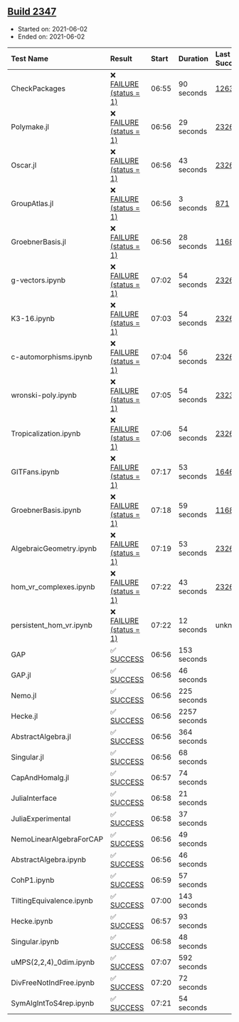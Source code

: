 ## [Build 2347](https://oscarci.mathematik.uni-kl.de/job/oscar-stable/2347/)

* Started on: 2021-06-02
* Ended on: 2021-06-02

| Test Name    | Result | Start | Duration | Last Success | First Failure |
|:-------------|:-------|:------|:---------|:-------------|:--------------|
| CheckPackages | ❌ [FAILURE (status = 1)](https://oscarci.mathematik.uni-kl.de/job/oscar-stable/2347/artifact/logs/build-2347/CheckPackages.log) | 06:55 | 90 seconds | [1263](https://oscarci.mathematik.uni-kl.de/job/oscar-stable/1263/) | [1264](https://oscarci.mathematik.uni-kl.de/job/oscar-stable/1264/) |
| Polymake.jl | ❌ [FAILURE (status = 1)](https://oscarci.mathematik.uni-kl.de/job/oscar-stable/2347/artifact/logs/build-2347/Polymake.jl.log) | 06:56 | 29 seconds | [2326](https://oscarci.mathematik.uni-kl.de/job/oscar-stable/2326/) | [2327](https://oscarci.mathematik.uni-kl.de/job/oscar-stable/2327/) |
| Oscar.jl | ❌ [FAILURE (status = 1)](https://oscarci.mathematik.uni-kl.de/job/oscar-stable/2347/artifact/logs/build-2347/Oscar.jl.log) | 06:56 | 43 seconds | [2326](https://oscarci.mathematik.uni-kl.de/job/oscar-stable/2326/) | [2327](https://oscarci.mathematik.uni-kl.de/job/oscar-stable/2327/) |
| GroupAtlas.jl | ❌ [FAILURE (status = 1)](https://oscarci.mathematik.uni-kl.de/job/oscar-stable/2347/artifact/logs/build-2347/GroupAtlas.jl.log) | 06:56 | 3 seconds | [871](https://oscarci.mathematik.uni-kl.de/job/oscar-stable/871/) | [872](https://oscarci.mathematik.uni-kl.de/job/oscar-stable/872/) |
| GroebnerBasis.jl | ❌ [FAILURE (status = 1)](https://oscarci.mathematik.uni-kl.de/job/oscar-stable/2347/artifact/logs/build-2347/GroebnerBasis.jl.log) | 06:56 | 28 seconds | [1168](https://oscarci.mathematik.uni-kl.de/job/oscar-stable/1168/) | [1169](https://oscarci.mathematik.uni-kl.de/job/oscar-stable/1169/) |
| g-vectors.ipynb | ❌ [FAILURE (status = 1)](https://oscarci.mathematik.uni-kl.de/job/oscar-stable/2347/artifact/logs/build-2347/g-vectors.ipynb.log) | 07:02 | 54 seconds | [2326](https://oscarci.mathematik.uni-kl.de/job/oscar-stable/2326/) | [2327](https://oscarci.mathematik.uni-kl.de/job/oscar-stable/2327/) |
| K3-16.ipynb | ❌ [FAILURE (status = 1)](https://oscarci.mathematik.uni-kl.de/job/oscar-stable/2347/artifact/logs/build-2347/K3-16.ipynb.log) | 07:03 | 54 seconds | [2326](https://oscarci.mathematik.uni-kl.de/job/oscar-stable/2326/) | [2327](https://oscarci.mathematik.uni-kl.de/job/oscar-stable/2327/) |
| c-automorphisms.ipynb | ❌ [FAILURE (status = 1)](https://oscarci.mathematik.uni-kl.de/job/oscar-stable/2347/artifact/logs/build-2347/c-automorphisms.ipynb.log) | 07:04 | 56 seconds | [2326](https://oscarci.mathematik.uni-kl.de/job/oscar-stable/2326/) | [2327](https://oscarci.mathematik.uni-kl.de/job/oscar-stable/2327/) |
| wronski-poly.ipynb | ❌ [FAILURE (status = 1)](https://oscarci.mathematik.uni-kl.de/job/oscar-stable/2347/artifact/logs/build-2347/wronski-poly.ipynb.log) | 07:05 | 54 seconds | [2323](https://oscarci.mathematik.uni-kl.de/job/oscar-stable/2323/) | [2324](https://oscarci.mathematik.uni-kl.de/job/oscar-stable/2324/) |
| Tropicalization.ipynb | ❌ [FAILURE (status = 1)](https://oscarci.mathematik.uni-kl.de/job/oscar-stable/2347/artifact/logs/build-2347/Tropicalization.ipynb.log) | 07:06 | 54 seconds | [2326](https://oscarci.mathematik.uni-kl.de/job/oscar-stable/2326/) | [2327](https://oscarci.mathematik.uni-kl.de/job/oscar-stable/2327/) |
| GITFans.ipynb | ❌ [FAILURE (status = 1)](https://oscarci.mathematik.uni-kl.de/job/oscar-stable/2347/artifact/logs/build-2347/GITFans.ipynb.log) | 07:17 | 53 seconds | [1646](https://oscarci.mathematik.uni-kl.de/job/oscar-stable/1646/) | [1647](https://oscarci.mathematik.uni-kl.de/job/oscar-stable/1647/) |
| GroebnerBasis.ipynb | ❌ [FAILURE (status = 1)](https://oscarci.mathematik.uni-kl.de/job/oscar-stable/2347/artifact/logs/build-2347/GroebnerBasis.ipynb.log) | 07:18 | 59 seconds | [1168](https://oscarci.mathematik.uni-kl.de/job/oscar-stable/1168/) | [1169](https://oscarci.mathematik.uni-kl.de/job/oscar-stable/1169/) |
| AlgebraicGeometry.ipynb | ❌ [FAILURE (status = 1)](https://oscarci.mathematik.uni-kl.de/job/oscar-stable/2347/artifact/logs/build-2347/AlgebraicGeometry.ipynb.log) | 07:19 | 53 seconds | [2326](https://oscarci.mathematik.uni-kl.de/job/oscar-stable/2326/) | [2327](https://oscarci.mathematik.uni-kl.de/job/oscar-stable/2327/) |
| hom_vr_complexes.ipynb | ❌ [FAILURE (status = 1)](https://oscarci.mathematik.uni-kl.de/job/oscar-stable/2347/artifact/logs/build-2347/hom_vr_complexes.ipynb.log) | 07:22 | 43 seconds | [2326](https://oscarci.mathematik.uni-kl.de/job/oscar-stable/2326/) | [2327](https://oscarci.mathematik.uni-kl.de/job/oscar-stable/2327/) |
| persistent_hom_vr.ipynb | ❌ [FAILURE (status = 1)](https://oscarci.mathematik.uni-kl.de/job/oscar-stable/2347/artifact/logs/build-2347/persistent_hom_vr.ipynb.log) | 07:22 | 12 seconds | unknown | unknown |
| GAP | ✅ [SUCCESS](https://oscarci.mathematik.uni-kl.de/job/oscar-stable/2347/artifact/logs/build-2347/GAP.log) | 06:56 | 153 seconds |  |  |
| GAP.jl | ✅ [SUCCESS](https://oscarci.mathematik.uni-kl.de/job/oscar-stable/2347/artifact/logs/build-2347/GAP.jl.log) | 06:56 | 46 seconds |  |  |
| Nemo.jl | ✅ [SUCCESS](https://oscarci.mathematik.uni-kl.de/job/oscar-stable/2347/artifact/logs/build-2347/Nemo.jl.log) | 06:56 | 225 seconds |  |  |
| Hecke.jl | ✅ [SUCCESS](https://oscarci.mathematik.uni-kl.de/job/oscar-stable/2347/artifact/logs/build-2347/Hecke.jl.log) | 06:56 | 2257 seconds |  |  |
| AbstractAlgebra.jl | ✅ [SUCCESS](https://oscarci.mathematik.uni-kl.de/job/oscar-stable/2347/artifact/logs/build-2347/AbstractAlgebra.jl.log) | 06:56 | 364 seconds |  |  |
| Singular.jl | ✅ [SUCCESS](https://oscarci.mathematik.uni-kl.de/job/oscar-stable/2347/artifact/logs/build-2347/Singular.jl.log) | 06:56 | 68 seconds |  |  |
| CapAndHomalg.jl | ✅ [SUCCESS](https://oscarci.mathematik.uni-kl.de/job/oscar-stable/2347/artifact/logs/build-2347/CapAndHomalg.jl.log) | 06:57 | 74 seconds |  |  |
| JuliaInterface | ✅ [SUCCESS](https://oscarci.mathematik.uni-kl.de/job/oscar-stable/2347/artifact/logs/build-2347/JuliaInterface.log) | 06:58 | 21 seconds |  |  |
| JuliaExperimental | ✅ [SUCCESS](https://oscarci.mathematik.uni-kl.de/job/oscar-stable/2347/artifact/logs/build-2347/JuliaExperimental.log) | 06:58 | 37 seconds |  |  |
| NemoLinearAlgebraForCAP | ✅ [SUCCESS](https://oscarci.mathematik.uni-kl.de/job/oscar-stable/2347/artifact/logs/build-2347/NemoLinearAlgebraForCAP.log) | 06:56 | 49 seconds |  |  |
| AbstractAlgebra.ipynb | ✅ [SUCCESS](https://oscarci.mathematik.uni-kl.de/job/oscar-stable/2347/artifact/logs/build-2347/AbstractAlgebra.ipynb.log) | 06:56 | 46 seconds |  |  |
| CohP1.ipynb | ✅ [SUCCESS](https://oscarci.mathematik.uni-kl.de/job/oscar-stable/2347/artifact/logs/build-2347/CohP1.ipynb.log) | 06:59 | 57 seconds |  |  |
| TiltingEquivalence.ipynb | ✅ [SUCCESS](https://oscarci.mathematik.uni-kl.de/job/oscar-stable/2347/artifact/logs/build-2347/TiltingEquivalence.ipynb.log) | 07:00 | 143 seconds |  |  |
| Hecke.ipynb | ✅ [SUCCESS](https://oscarci.mathematik.uni-kl.de/job/oscar-stable/2347/artifact/logs/build-2347/Hecke.ipynb.log) | 06:57 | 93 seconds |  |  |
| Singular.ipynb | ✅ [SUCCESS](https://oscarci.mathematik.uni-kl.de/job/oscar-stable/2347/artifact/logs/build-2347/Singular.ipynb.log) | 06:58 | 48 seconds |  |  |
| uMPS(2,2,4)_0dim.ipynb | ✅ [SUCCESS](https://oscarci.mathematik.uni-kl.de/job/oscar-stable/2347/artifact/logs/build-2347/uMPS-2-2-4-_0dim.ipynb.log) | 07:07 | 592 seconds |  |  |
| DivFreeNotIndFree.ipynb | ✅ [SUCCESS](https://oscarci.mathematik.uni-kl.de/job/oscar-stable/2347/artifact/logs/build-2347/DivFreeNotIndFree.ipynb.log) | 07:20 | 72 seconds |  |  |
| SymAlgIntToS4rep.ipynb | ✅ [SUCCESS](https://oscarci.mathematik.uni-kl.de/job/oscar-stable/2347/artifact/logs/build-2347/SymAlgIntToS4rep.ipynb.log) | 07:21 | 54 seconds |  |  |
